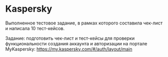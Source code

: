 # Kaspersky
Выполненное тестовое задание, в рамках которого составила чек-лист и написала 10 тест-кейсов.

Задание: подготовить чек-лист и тест-кейсы для проверки функциональности создания аккаунта и авторизации на портале MyKaspersky: https://my.kaspersky.com/#/auth/layout/main

